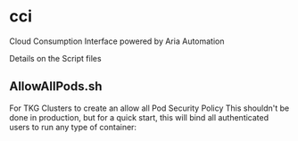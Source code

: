 # cci

Cloud Consumption Interface powered by Aria Automation

Details on the Script files 



## AllowAllPods.sh
For TKG Clusters to create an allow all Pod Security Policy
This shouldn't be done in production, but for a quick start, this will bind all authenticated users to run any type of container:



